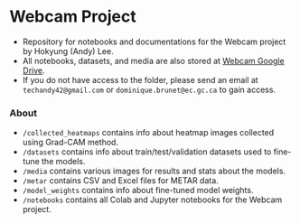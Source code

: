 # Webcam Project

- Repository for notebooks and documentations for the Webcam project by Hokyung (Andy) Lee.
- All notebooks, datasets, and media are also stored at [Webcam Google Drive](https://drive.google.com/drive/folders/1XF0cou1Y-k9X71IQBUHYKSDy2xDDVC39?usp=drive_link).
- If you do not have access to the folder, please send an email at `techandy42@gmail.com` or `dominique.brunet@ec.gc.ca` to gain access.

### About

- `/collected_heatmaps` contains info about heatmap images collected using Grad-CAM method.
- `/datasets` contains info about train/test/validation datasets used to fine-tune the models.
- `/media` contains various images for results and stats about the models.
- `/metar` contains CSV and Excel files for METAR data.
- `/model_weights` contains info about fine-tuned model weights.
- `/notebooks` contains all Colab and Jupyter notebooks for the Webcam project.
